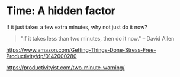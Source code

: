 # Time: A hidden factor

If it just takes a few extra minutes, why not just
do it now?

> "If it takes less than two minutes, then do it
> now." – David Allen

https://www.amazon.com/Getting-Things-Done-Stress-Free-Productivity/dp/0142000280

https://productivityist.com/two-minute-warning/
